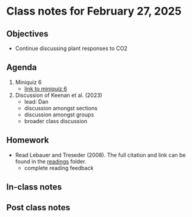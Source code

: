 # Class notes for February 27, 2025

## Objectives
- Continue discussing plant responses to CO2

## Agenda
1. Miniquiz 6
	- [link to miniquiz 6](../miniquizzes/miniquiz6_02.27.2025.pdf)
2. Discussion of Keenan et al. (2023)
	- lead: Dan
	- discussion amongst sections
	- discussion amongst groups
	- broader class discussion

## Homework
- Read Lebauer and Treseder (2008). The full citation and link can be found in the 
[readings](../readings) folder.
	- complete reading feedback

## In-class notes

## Post class notes